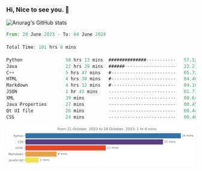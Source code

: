 ### Hi, Nice to see you. 👋

<!--
**EtherFin/EtherFin** is a ✨ _special_ ✨ repository because its `README.md` (this file) appears on your GitHub profile.

Here are some ideas to get you started:

- 🔭 I’m currently working on ...
- 🌱 I’m currently learning ...
- 👯 I’m looking to collaborate on ...
- 🤔 I’m looking for help with ...
- 💬 Ask me about ...
- 📫 How to reach me: ...
- 😄 Pronouns: ...
- ⚡ Fun fact: ...
-->


![Anurag's GitHub stats](https://github-readme-stats.vercel.app/api?username=EtherFin&bg_color=30,e96443,e97f43,e99943,e9b443,e9ce43,e9e843,d3e943,bee943,a9e943,94e943&title_color=fff&text_color=000&show_icons=true&icon_color=000)


<!--START_SECTION:waka-->

```rust
From: 28 June 2023 - To: 04 June 2024

Total Time: 101 hrs 8 mins

Python                58 hrs 13 mins  ##############-----------   57.52 %
Java                  22 hrs 29 mins  ######-------------------   22.21 %
C++                   5 hrs 47 mins   #------------------------   05.72 %
HTML                  4 hrs 30 mins   #------------------------   04.46 %
Markdown              4 hrs 12 mins   #------------------------   04.16 %
JSON                  1 hr 43 mins    -------------------------   01.71 %
XML                   39 mins         -------------------------   00.64 %
Java Properties       27 mins         -------------------------   00.45 %
Qt UI file            26 mins         -------------------------   00.44 %
CSS                   24 mins         -------------------------   00.40 %
```

<!--END_SECTION:waka-->

<img
  src="https://github.com/EtherFin/EtherFin/blob/master/images/stat.svg"
  alt="Work Dashboard"
/>

